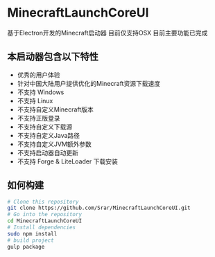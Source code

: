 # MinecraftLaunchCoreUI

基于Electron开发的Minecraft启动器 目前仅支持OSX 目前主要功能已完成

## 本启动器包含以下特性
* 优秀的用户体验
* 针对中国大陆用户提供优化的Minecraft资源下载速度
* 不支持 Windows
* 不支持 Linux
* 不支持自定义Minecraft版本
* 不支持正版登录
* 不支持自定义下载源
* 不支持自定义Java路径
* 不支持自定义JVM额外参数
* 不支持启动器自动更新
* 不支持 Forge & LiteLoader 下载安装

## 如何构建

```bash
# Clone this repository
git clone https://github.com/Srar/MinecraftLaunchCoreUI.git
# Go into the repository
cd MinecraftLaunchCoreUI
# Install dependencies
sudo npm install
# build project
gulp package
```